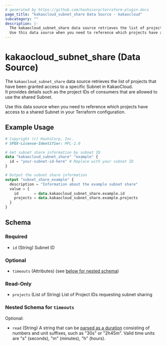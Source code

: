 ```yaml
---
# generated by https://github.com/hashicorp/terraform-plugin-docs
page_title: "kakaocloud_subnet_share Data Source - kakaocloud"
subcategory: ""
description: |-
  The kakaocloud_subnet_share data source retrieves the list of projects that have been granted access to a specific Subnet in KakaoCloud.It provides details such as the project IDs of consumers that are allowed to use the shared Subnet.
  Use this data source when you need to reference which projects have access to a shared Subnet in your Terraform configuration.
---
```


# kakaocloud_subnet_share (Data Source)

The `kakaocloud_subnet_share` data source retrieves the list of projects that have been granted access to a specific Subnet in KakaoCloud.  
It provides details such as the project IDs of consumers that are allowed to use the shared Subnet.  

Use this data source when you need to reference which projects have access to a shared Subnet in your Terraform configuration.

## Example Usage

```terraform
# Copyright (c) HashiCorp, Inc.
# SPDX-License-Identifier: MPL-2.0

# Get subnet share information by subnet ID
data "kakaocloud_subnet_share" "example" {
  id = "your-subnet-id-here" # Replace with your subnet ID
}

# Output the subnet share information
output "subnet_share_example" {
  description = "Information about the example subnet share"
  value = {
    id       = data.kakaocloud_subnet_share.example.id
    projects = data.kakaocloud_subnet_share.example.projects
  }
}
```

<!-- schema generated by tfplugindocs -->
## Schema

### Required

- `id` (String) Subnet ID

### Optional

- `timeouts` (Attributes) (see [below for nested schema](#nestedatt--timeouts))

### Read-Only

- `projects` (List of String) List of Project IDs requesting subnet sharing

<a id="nestedatt--timeouts"></a>
### Nested Schema for `timeouts`

Optional:

- `read` (String) A string that can be [parsed as a duration](https://pkg.go.dev/time#ParseDuration) consisting of numbers and unit suffixes, such as "30s" or "2h45m". Valid time units are "s" (seconds), "m" (minutes), "h" (hours).
